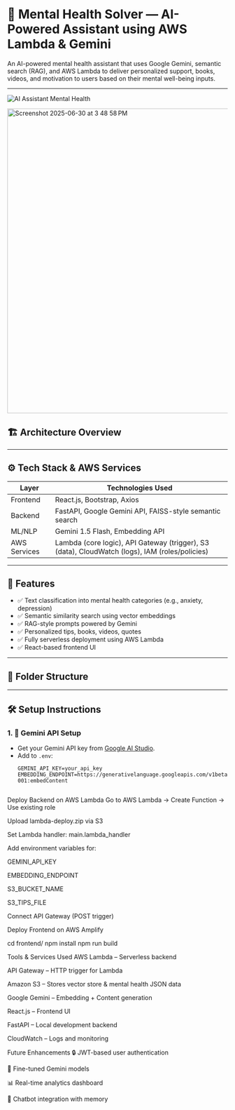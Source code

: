# 🧠 Mental Health Solver — AI-Powered Assistant using AWS Lambda & Gemini

An AI-powered mental health assistant that uses Google Gemini, semantic search (RAG), and AWS Lambda to deliver personalized support, books, videos, and motivation to users based on their mental well-being inputs.

---


![AI Assistant Mental Health](https://github.com/user-attachments/assets/b5e798b7-8dfd-4a2f-a4f4-4cb8957cf44c)


<img width="695" alt="Screenshot 2025-06-30 at 3 48 58 PM" src="https://github.com/user-attachments/assets/a175c01f-27a9-4d0d-a806-2aaabee57f92" />





## 🏗️ Architecture Overview


---

## ⚙️ Tech Stack & AWS Services

| Layer        | Technologies Used                                     |
|--------------|--------------------------------------------------------|
| Frontend     | React.js, Bootstrap, Axios                            |
| Backend      | FastAPI, Google Gemini API, FAISS-style semantic search |
| ML/NLP       | Gemini 1.5 Flash, Embedding API                       |
| AWS Services | Lambda (core logic), API Gateway (trigger), S3 (data), CloudWatch (logs), IAM (roles/policies) |

---

## 🚀 Features

- ✅ Text classification into mental health categories (e.g., anxiety, depression)
- ✅ Semantic similarity search using vector embeddings
- ✅ RAG-style prompts powered by Gemini
- ✅ Personalized tips, books, videos, quotes
- ✅ Fully serverless deployment using AWS Lambda
- ✅ React-based frontend UI

---

## 📁 Folder Structure


---

## 🛠️ Setup Instructions

### 1. 🧠 Gemini API Setup
- Get your Gemini API key from [Google AI Studio](https://makersuite.google.com).
- Add to `.env`:
  ```env
  GEMINI_API_KEY=your_api_key
  EMBEDDING_ENDPOINT=https://generativelanguage.googleapis.com/v1beta/models/embedding-001:embedContent


Deploy Backend on AWS Lambda
Go to AWS Lambda → Create Function → Use existing role

Upload lambda-deploy.zip via S3

Set Lambda handler: main.lambda_handler

Add environment variables for:

GEMINI_API_KEY

EMBEDDING_ENDPOINT

S3_BUCKET_NAME

S3_TIPS_FILE

Connect API Gateway (POST trigger)


Deploy Frontend on AWS Amplify

cd frontend/
npm install
npm run build



Tools & Services Used
AWS Lambda – Serverless backend

API Gateway – HTTP trigger for Lambda

Amazon S3 – Stores vector store & mental health JSON data

Google Gemini – Embedding + Content generation

React.js – Frontend UI

FastAPI – Local development backend

CloudWatch – Logs and monitoring


Future Enhancements
🔒 JWT-based user authentication

🧠 Fine-tuned Gemini models

📊 Real-time analytics dashboard

💬 Chatbot integration with memory
